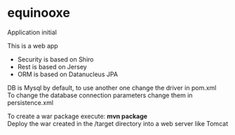 # equinooxe
Application initial

This is a web app<br/>

- Security is based on Shiro
- Rest is based on Jersey
- ORM is based on Datanucleus JPA

DB is Mysql by default, to use another one change the driver in pom.xml<br/>
To change the database connection parameters change them in persistence.xml<br/>

To create a war package execute: <b>mvn package</b><br/>
Deploy the war created in the /target directory into a web server like Tomcat
